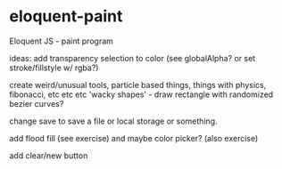 # eloquent-paint
Eloquent JS - paint program




ideas:
add transparency selection to color (see globalAlpha? or set stroke/fillstyle w/ rgba?)

create weird/unusual tools, particle based things, things with physics, fibonacci, etc etc etc 
'wacky shapes' - draw rectangle with randomized bezier curves?

change save to save a file or local storage or something.

add flood fill (see exercise) and maybe color picker? (also exercise)

add clear/new button